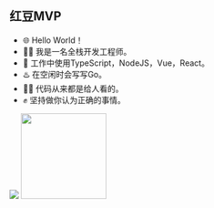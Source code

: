 ## 红豆MVP

- 🌐 Hello World！
- 🧑‍💻 我是一名全栈开发工程师。
- 💼 工作中使用TypeScript，NodeJS，Vue，React。
- ♨️ 在空闲时会写写Go。
- 🧑‍💻 代码从来都是给人看的。
- ✊ 坚持做你认为正确的事情。

<img src="https://i0.hdslb.com/bfs/face/113c44c3d22704b2a209aecd3651547620bdfe3a.jpg@150w_150h.jpg"/>
<img height="150px" src="https://github-readme-stats.vercel.app/api/top-langs/?username=yuhang1130&hide_title=false&hide_border=true&layout=compact&bg_color=0,73FA79,73FDFF,D783FF&theme=graywhite&locale=en"/>
